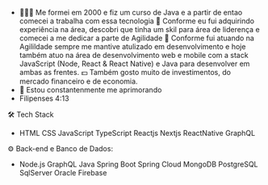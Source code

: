 - 👨🏻‍💻 Me formei em 2000 e fiz um curso de Java e a partir de entao comecei a trabalha com essa tecnologia 
💚   Conforme eu fui adquirindo experiência na área, descobri que tinha um skil para área de liderença e comecei a me dedicar a parte de Agilidade
🚀   Conforme fui atuando na Agilildade sempre me mantive atulizado em desenvolvimento e hoje também atuo na área de desenvolvimento web e mobile com a stack   JavaScript (Node, React & React Native) e Java para desenvolver em ambas as frentes.
💵   Também gosto muito de investimentos, do mercado financeiro e de economia.
- 🌱 Estou constantenmente me aprimorando
- Filipenses 4:13

<!---
fgurgell50/fgurgell50 is a ✨ special ✨ repository because its `README.md` (this file) appears on your GitHub profile.
You can click the Preview link to take a look at your changes.
--->

🛠  Tech Stack
- HTML CSS JavaScript TypeScript Reactjs Nextjs ReactNative GraphQL

⚙️  Back-end e Banco de Dados:
- Node.js GraphQL Java Spring Boot Spring Cloud MongoDB PostgreSQL SqlServer Oracle Firebase

